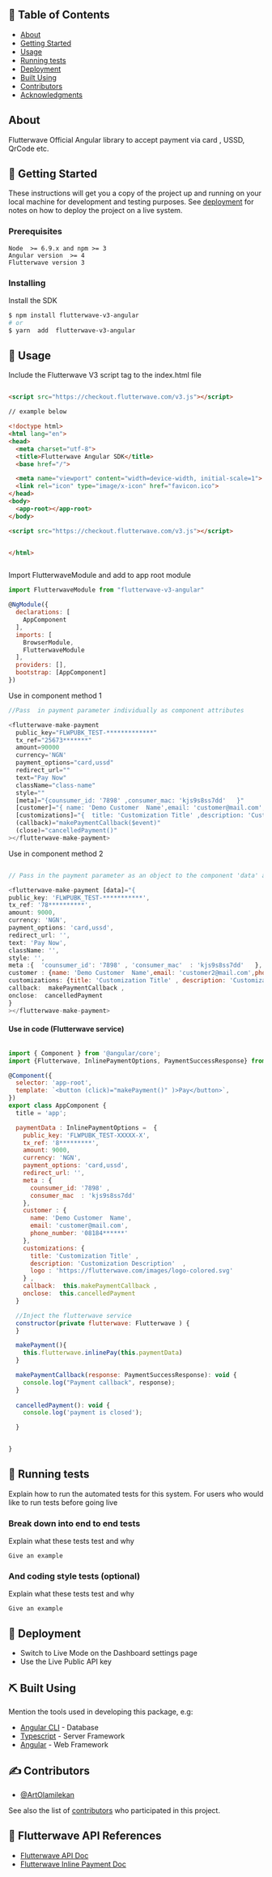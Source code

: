 ## 📝 Table of Contents

- [About](#about)
- [Getting Started](https://www.notion.so/flutterwavego/SDK-Doc-structure-0eebc573807a4bf8b99c65d4618fdb98#5c4107d981244429b309cbcd954d5c18)
- [Usage](https://www.notion.so/flutterwavego/SDK-Doc-structure-0eebc573807a4bf8b99c65d4618fdb98#30eb23af86334769bee2650a75837e54)
- [Running tests](https://www.notion.so/flutterwavego/SDK-Doc-structure-0eebc573807a4bf8b99c65d4618fdb98#d92d0cb9d8844c649c23274c874c6eba)
- [Deployment](https://www.notion.so/flutterwavego/SDK-Doc-structure-0eebc573807a4bf8b99c65d4618fdb98#c1ea07f7d19c427da8c4e6a3aae7b8e3)
- [Built Using](https://www.notion.so/flutterwavego/SDK-Doc-structure-0eebc573807a4bf8b99c65d4618fdb98#7a8da9eb61b142fb879ff33d56488b59)
- [Contributors](#contributors)
- [Acknowledgments](https://www.notion.so/flutterwavego/SDK-Doc-structure-0eebc573807a4bf8b99c65d4618fdb98#d8edb268ac63402296f69af9c10dc8a3)

## About

Flutterwave Official  Angular library to accept payment via  card , USSD, QrCode etc.


## 🏁 Getting Started

These instructions will get you a copy of the project up and running on your local machine for development and testing purposes. See [deployment](https://www.notion.so/flutterwavego/SDK-Doc-structure-0eebc573807a4bf8b99c65d4618fdb98#deployment) for notes on how to deploy the project on a live system.

### Prerequisites



```
Node  >= 6.9.x and npm >= 3
Angular version  >= 4
Flutterwave version 3

```

### Installing


Install the SDK 

```bash
$ npm install flutterwave-v3-angular
# or
$ yarn  add  flutterwave-v3-angular

```



## 🔧 Usage

Include the Flutterwave V3 script tag to the index.html file
```html

<script src="https://checkout.flutterwave.com/v3.js"></script>

// example below

<!doctype html>
<html lang="en">
<head>
  <meta charset="utf-8">
  <title>Flutterwave Angular SDK</title>
  <base href="/">

  <meta name="viewport" content="width=device-width, initial-scale=1">
  <link rel="icon" type="image/x-icon" href="favicon.ico">
</head>
<body>
  <app-root></app-root>
</body>

<script src="https://checkout.flutterwave.com/v3.js"></script>


</html>



```


Import FlutterwaveModule  and add to  app root module

```javascript
import FlutterwaveModule from "flutterwave-v3-angular"

@NgModule({
  declarations: [
    AppComponent
  ],
  imports: [
    BrowserModule,
    FlutterwaveModule
  ],
  providers: [],
  bootstrap: [AppComponent]
})
```

Use in component method 1 

```javascript
//Pass  in payment parameter individually as component attributes

<flutterwave-make-payment
  public_key="FLWPUBK_TEST-*************"
  tx_ref="25673*******"
  amount=90000
  currency='NGN'
  payment_options="card,ussd"
  redirect_url=""
  text="Pay Now"
  className="class-name"
  style=""
  [meta]="{counsumer_id: '7898' ,consumer_mac: 'kjs9s8ss7dd'   }"
  [customer]="{ name: 'Demo Customer  Name',email: 'customer@mail.com', phone_number: '08184505144' }"
  [customizations]="{  title: 'Customization Title' ,description: 'Customization Description'  ,  logo : 'https://flutterwave.com/images/logo-colored.svg' }"
  (callback)="makePaymentCallback($event)"
  (close)="cancelledPayment()" 
></flutterwave-make-payment>
```

Use in component method 2

```javascript

// Pass in the payment parameter as an object to the component 'data' attribute

<flutterwave-make-payment [data]="{
public_key: 'FLWPUBK_TEST-***********',
tx_ref: '78**********',
amount: 9000,
currency: 'NGN',
payment_options: 'card,ussd',
redirect_url: '',
text: 'Pay Now',
className: '',
style: '',
meta :{  'counsumer_id': '7898' , 'consumer_mac'  : 'kjs9s8ss7dd'   },
customer : {name: 'Demo Customer  Name',email: 'customer2@mail.com',phone_number: '081845***' },
customizations: {title: 'Customization Title' , description: 'Customization Description'  , logo : 'https://flutterwave.com/images/logo-colored.svg' } ,
callback:  makePaymentCallback ,
onclose:  cancelledPayment
}
></flutterwave-make-payment>


```


#### Use in code (Flutterwave service)

```javascript

import { Component } from '@angular/core';
import {Flutterwave, InlinePaymentOptions, PaymentSuccessResponse} from "flutterwave-v3-angular";

@Component({
  selector: 'app-root',
  template: `<button (click)="makePayment()" )>Pay</button>`,
})
export class AppComponent {
  title = 'app';

  paymentData : InlinePaymentOptions =  {
    public_key: 'FLWPUBK_TEST-XXXXX-X',
    tx_ref: '8*********',
    amount: 9000,
    currency: 'NGN',
    payment_options: 'card,ussd',
    redirect_url: '',
    meta : {
      counsumer_id: '7898' ,
      consumer_mac  : 'kjs9s8ss7dd'
    },
    customer : {
      name: 'Demo Customer  Name',
      email: 'customer@mail.com',
      phone_number: '08184******'
    },
    customizations: {
      title: 'Customization Title' ,
      description: 'Customization Description'  ,
      logo : 'https://flutterwave.com/images/logo-colored.svg'
    } ,
    callback:  this.makePaymentCallback ,
    onclose:  this.cancelledPayment
  }

  //Inject the flutterwave service 
  constructor(private flutterwave: Flutterwave ) {
  }

  makePayment(){
    this.flutterwave.inlinePay(this.paymentData)
  }

  makePaymentCallback(response: PaymentSuccessResponse): void {
    console.log("Payment callback", response);
  }
  
  cancelledPayment(): void {
    console.log('payment is closed');

  }


}


```





## 🔧 Running tests

Explain how to run the automated tests for this system. For users who would like to run tests before going live

### Break down into end to end tests

Explain what these tests test and why

```
Give an example

```

### And coding style tests (optional)

Explain what these tests test and why

```
Give an example

```

## 🚀 Deployment

- Switch to Live Mode on the Dashboard settings page
- Use the Live Public API key 

## ⛏️ Built Using

Mention the tools used in developing this package, e.g:

- [Angular CLI](https://www.mongodb.com/) - Database
- [Typescript](https://expressjs.com/) - Server Framework
- [Angular](https://vuejs.org/) - Web Framework

<a id="contributors"></a>
## ✍️ Contributors

- [@ArtOlamilekan](https://twitter.com/artolamilekan)

See also the list of [contributors](https://github.com/flutterwave/flutterwave-v3-angular/contributors) who participated in this project.

## 🎉 Flutterwave API  References

- [Flutterwave API Doc](https://developer.flutterwave.com/docs/flutterwave-inline)
- [Flutterwave Inline Payment Doc](https://developer.flutterwave.com/docs/flutterwave-inline)
